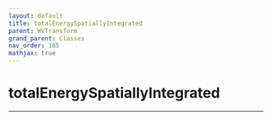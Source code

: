 ```yaml
---
layout: default
title: totalEnergySpatiallyIntegrated
parent: WVTransform
grand_parent: Classes
nav_order: 185
mathjax: true
---
```


#  totalEnergySpatiallyIntegrated




---

